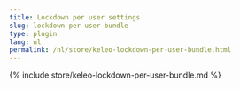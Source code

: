```yaml
---
title: Lockdown per user settings
slug: lockdown-per-user-bundle
type: plugin
lang: nl
permalink: /nl/store/keleo-lockdown-per-user-bundle.html
---
```


{% include store/keleo-lockdown-per-user-bundle.md %}
